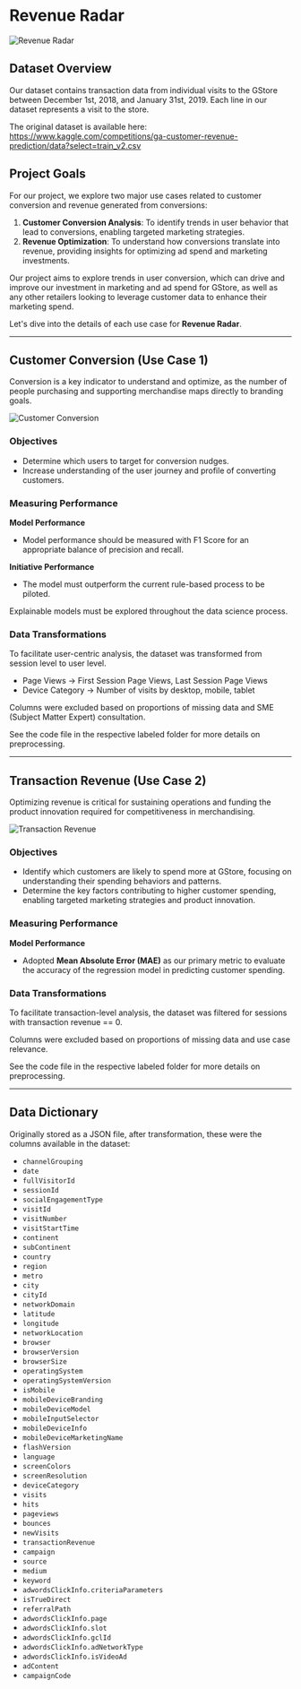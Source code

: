 # Revenue Radar
![Revenue Radar](Images/logo_dark_mode.png)
## Dataset Overview

Our dataset contains transaction data from individual visits to the GStore between December 1st, 2018, and January 31st, 2019. Each line in our dataset represents a visit to the store.

The original dataset is available here: https://www.kaggle.com/competitions/ga-customer-revenue-prediction/data?select=train_v2.csv


## Project Goals

For our project, we explore two major use cases related to customer conversion and revenue generated from conversions:

1. **Customer Conversion Analysis**: To identify trends in user behavior that lead to conversions, enabling targeted marketing strategies.
2. **Revenue Optimization**: To understand how conversions translate into revenue, providing insights for optimizing ad spend and marketing investments.

Our project aims to explore trends in user conversion, which can drive and improve our investment in marketing and ad spend for GStore, as well as any other retailers looking to leverage customer data to enhance their marketing spend.

Let's dive into the details of each use case for **Revenue Radar**.

---

## Customer Conversion (Use Case 1)

Conversion is a key indicator to understand and optimize, as the number of people purchasing and supporting merchandise maps directly to branding goals.

![Customer Conversion](Images/customer_conversion.png)

### Objectives

- Determine which users to target for conversion nudges.
- Increase understanding of the user journey and profile of converting customers.

### Measuring Performance
**Model Performance**
- Model performance should be measured with F1 Score for an appropriate balance of precision and recall.

**Initiative Performance**
- The model must outperform the current rule-based process to be piloted.

Explainable models must be explored throughout the data science process.

### Data Transformations
To facilitate user-centric analysis, the dataset was transformed from session level to user level.

- Page Views -> First Session Page Views, Last Session Page Views
- Device Category -> Number of visits by desktop, mobile, tablet

Columns were excluded based on proportions of missing data and SME (Subject Matter Expert) consultation.

See the code file in the respective labeled folder for more details on preprocessing.

---

## Transaction Revenue (Use Case 2)

Optimizing revenue is critical for sustaining operations and funding the product innovation required for competitiveness in merchandising.

![Transaction Revenue](Images/transaction_revenue.png)

### Objectives

- Identify which customers are likely to spend more at GStore, focusing on understanding their spending behaviors and patterns.
- Determine the key factors contributing to higher customer spending, enabling targeted marketing strategies and product innovation.

### Measuring Performance
**Model Performance**
- Adopted **Mean Absolute Error (MAE)** as our primary metric to evaluate the accuracy of the regression model in predicting customer spending.

### Data Transformations
To facilitate transaction-level analysis, the dataset was filtered for sessions with transaction revenue == 0.

Columns were excluded based on proportions of missing data and use case relevance.

See the code file in the respective labeled folder for more details on preprocessing.

---

## Data Dictionary

Originally stored as a JSON file, after transformation, these were the columns available in the dataset:

- `channelGrouping`
- `date`
- `fullVisitorId`
- `sessionId`
- `socialEngagementType`
- `visitId`
- `visitNumber`
- `visitStartTime`
- `continent`
- `subContinent`
- `country`
- `region`
- `metro`
- `city`
- `cityId`
- `networkDomain`
- `latitude`
- `longitude`
- `networkLocation`
- `browser`
- `browserVersion`
- `browserSize`
- `operatingSystem`
- `operatingSystemVersion`
- `isMobile`
- `mobileDeviceBranding`
- `mobileDeviceModel`
- `mobileInputSelector`
- `mobileDeviceInfo`
- `mobileDeviceMarketingName`
- `flashVersion`
- `language`
- `screenColors`
- `screenResolution`
- `deviceCategory`
- `visits`
- `hits`
- `pageviews`
- `bounces`
- `newVisits`
- `transactionRevenue`
- `campaign`
- `source`
- `medium`
- `keyword`
- `adwordsClickInfo.criteriaParameters`
- `isTrueDirect`
- `referralPath`
- `adwordsClickInfo.page`
- `adwordsClickInfo.slot`
- `adwordsClickInfo.gclId`
- `adwordsClickInfo.adNetworkType`
- `adwordsClickInfo.isVideoAd`
- `adContent`
- `campaignCode`
